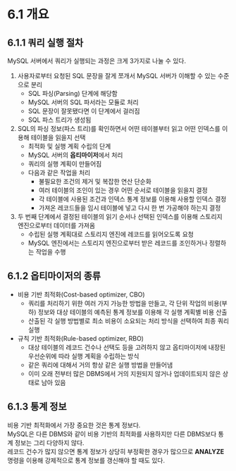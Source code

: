 # 6.1 개요

## 6.1.1 쿼리 실행 절차

MySQL 서버에서 쿼리가 실행되는 과정은 크게 3가지로 나눌 수 있다.

1. 사용자로부터 요청된 SQL 문장을 잘게 쪼개서 MySQL 서버가 이해할 수 있는 수준으로 분리
   - SQL 파싱(Parsing) 단계에 해당함
   - MySQL 서버의 SQL 파서라는 모듈로 처리
   - SQL 문장이 잘못됐다면 이 단계에서 걸러짐
   - SQL 파스 트리가 생성됨
2. SQL의 파싱 정보(파스 트리)를 확인하면서 어떤 테이블부터 읽고 어떤 인덱스를 이용해 테이블을 읽을지 선택
   - 최적화 및 실행 계획 수립의 단계
   - MySQL 서버의 **옵티마이저**에서 처리
   - 쿼리의 실행 계획이 만들어짐
   - 다음과 같은 작업을 처리
     - 불필요한 조건의 제거 및 복잡한 연산 단순화
     - 여러 테이블의 조인이 있는 경우 어떤 순서로 테이블을 읽을지 결정
     - 각 테이블에 사용된 조건과 인덱스 통계 정보를 이용해 사용할 인덱스 결정
     - 가져온 레코드들을 임시 테이블에 넣고 다시 한 번 가공해야 하는지 결정
3. 두 번째 단계에서 결정된 테이블의 읽기 순서나 선택된 인덱스를 이용해 스토리지 엔진으로부터 데이터를 가져옴
   - 수립된 실행 계획대로 스토리지 엔진에 레코드를 읽어오도록 요청
   - MySQL 엔진에서는 스토리지 엔진으로부터 받은 레코드를 조인하거나 정렬하는 작업을 수행

## 6.1.2 옵티마이저의 종류

- 비용 기반 최적화(Cost-based optimizer, CBO)
  - 쿼리를 처리하기 위한 여러 가지 가능한 방법을 만들고, 각 단위 작업의 비용(부하) 정보와 대상 테이블의 예측된 통계 정보를 이용해 각 실행 계획별 비용 산출
  - 산출된 각 실행 방법별로 최소 비용이 소요되는 처리 방식을 선택하여 최종 쿼리 실행
- 규칙 기반 최적화(Rule-based optimizer, RBO)
  - 대상 테이블의 레코드 건수나 선택도 등을 고려하지 않고 옵티마이저에 내장된 우선순위에 따라 실행 계획을 수립하는 방식
  - 같은 쿼리에 대해서 거의 항상 같은 실행 방법을 만들어냄
  - 이미 오래 전부터 많은 DBMS에서 거의 지원되지 않거나 업데이트되지 않은 상태로 남아 있음

## 6.1.3 통계 정보

비용 기반 최적화에서 가장 중요한 것은 통계 정보다.  
MySQL은 다른 DBMS와 같이 비용 기반의 최적화를 사용하지만 다른 DBMS보다 통계 정보는 그리 다양하지 않다.  
레코드 건수가 많지 않으면 통계 정보가 상당히 부정확한 경우가 많으므로 **ANALYZE** 명령을 이용해 강제적으로 통계 정보를 갱신해야 할 때도 있다.
